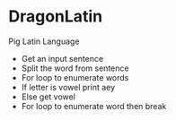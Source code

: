 # DragonLatin
Pig Latin Language

- Get an input sentence
- Split the word from sentence
- For loop to enumerate words
- If letter is vowel print aey
- Else get vowel
- For loop to enumerate word then break
